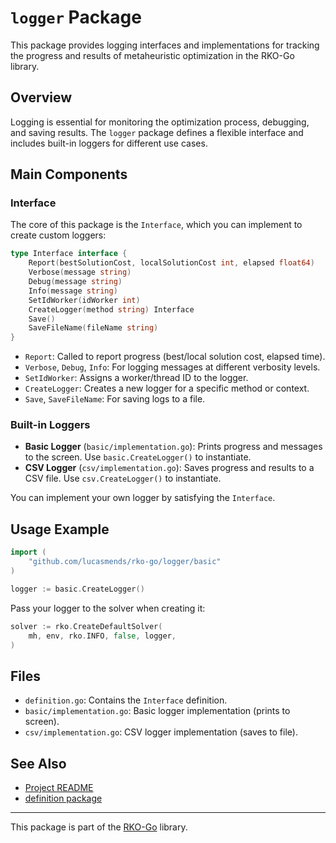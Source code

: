 # `logger` Package

This package provides logging interfaces and implementations for tracking the progress and results of metaheuristic optimization in the RKO-Go library.

## Overview

Logging is essential for monitoring the optimization process, debugging, and saving results. The `logger` package defines a flexible interface and includes built-in loggers for different use cases.

## Main Components

### Interface

The core of this package is the `Interface`, which you can implement to create custom loggers:

```go
type Interface interface {
    Report(bestSolutionCost, localSolutionCost int, elapsed float64)
    Verbose(message string)
    Debug(message string)
    Info(message string)
    SetIdWorker(idWorker int)
    CreateLogger(method string) Interface
    Save()
    SaveFileName(fileName string)
}
```
- `Report`: Called to report progress (best/local solution cost, elapsed time).
- `Verbose`, `Debug`, `Info`: For logging messages at different verbosity levels.
- `SetIdWorker`: Assigns a worker/thread ID to the logger.
- `CreateLogger`: Creates a new logger for a specific method or context.
- `Save`, `SaveFileName`: For saving logs to a file.

### Built-in Loggers

- **Basic Logger** (`basic/implementation.go`): Prints progress and messages to the screen. Use `basic.CreateLogger()` to instantiate.
- **CSV Logger** (`csv/implementation.go`): Saves progress and results to a CSV file. Use `csv.CreateLogger()` to instantiate.

You can implement your own logger by satisfying the `Interface`.

## Usage Example

```go
import (
    "github.com/lucasmends/rko-go/logger/basic"
)

logger := basic.CreateLogger()
```

Pass your logger to the solver when creating it:

```go
solver := rko.CreateDefaultSolver(
    mh, env, rko.INFO, false, logger,
)
```

## Files
- `definition.go`: Contains the `Interface` definition.
- `basic/implementation.go`: Basic logger implementation (prints to screen).
- `csv/implementation.go`: CSV logger implementation (saves to file).

## See Also
- [Project README](../README.md)
- [definition package](../definition/README.md)

---
This package is part of the [RKO-Go](https://github.com/lucasmends/rko-go) library.

